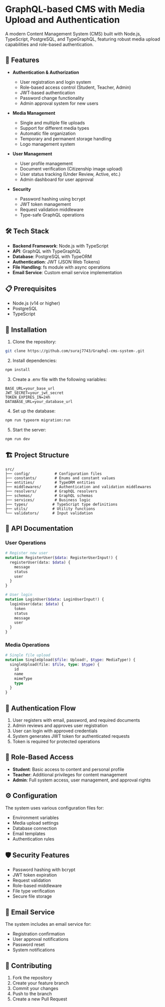 # GraphQL-based CMS with Media Upload and Authentication

A modern Content Management System (CMS) built with Node.js, TypeScript, PostgreSQL, and TypeGraphQL, featuring robust media upload capabilities and role-based authentication.

## 🚀 Features

- **Authentication & Authorization**
  - User registration and login system
  - Role-based access control (Student, Teacher, Admin)
  - JWT-based authentication
  - Password change functionality
  - Admin approval system for new users

- **Media Management**
  - Single and multiple file uploads
  - Support for different media types
  - Automatic file organization
  - Temporary and permanent storage handling
  - Logo management system

- **User Management**
  - User profile management
  - Document verification (Citizenship image upload)
  - User status tracking (Under Review, Active, etc.)
  - Admin dashboard for user approval

- **Security**
  - Password hashing using bcrypt
  - JWT token management
  - Request validation middleware
  - Type-safe GraphQL operations

## 🛠 Tech Stack

- **Backend Framework**: Node.js with TypeScript
- **API**: GraphQL with TypeGraphQL
- **Database**: PostgreSQL with TypeORM
- **Authentication**: JWT (JSON Web Tokens)
- **File Handling**: fs module with async operations
- **Email Service**: Custom email service implementation

## 📋 Prerequisites

- Node.js (v14 or higher)
- PostgreSQL
- TypeScript

## 🔧 Installation

1. Clone the repository:
```bash
git clone https://github.com/suraj7743/Graphql-cms-system-.git
```

2. Install dependencies:
```bash
npm install
```

3. Create a .env file with the following variables:
```env
BASE_URL=your_base_url
JWT_SECRET=your_jwt_secret
TOKEN_EXPIRES_IN=24h
DATABASE_URL=your_database_url
```

4. Set up the database:
```bash
npm run typeorm migration:run
```

5. Start the server:
```bash
npm run dev
```

## 🏗 Project Structure

```
src/
├── config/           # Configuration files
├── constants/        # Enums and constant values
├── entities/         # TypeORM entities
├── middlewares/      # Authentication and validation middlewares
├── resolvers/        # GraphQL resolvers
├── schemas/          # GraphQL schemas
├── services/         # Business logic
├── types/           # TypeScript type definitions
├── utils/           # Utility functions
└── validators/      # Input validation
```

## 📝 API Documentation

### User Operations

```graphql
# Register new user
mutation RegisterUser($data: RegisterUserInput!) {
  registerUser(data: $data) {
    message
    status
    user
  }
}

# User login
mutation LoginUser($data: LoginUserInput!) {
  loginUser(data: $data) {
    token
    status
    message
    user
  }
}
```

### Media Operations

```graphql
# Single file upload
mutation SingleUpload($file: Upload!, $type: MediaType!) {
  singleUpload(file: $file, type: $type) {
    id
    name
    mimeType
    type
  }
}
```

## 🔐 Authentication Flow

1. User registers with email, password, and required documents
2. Admin reviews and approves user registration
3. User can login with approved credentials
4. System generates JWT token for authenticated requests
5. Token is required for protected operations

## 👥 Role-Based Access

- **Student**: Basic access to content and personal profile
- **Teacher**: Additional privileges for content management
- **Admin**: Full system access, user management, and approval rights

## ⚙️ Configuration

The system uses various configuration files for:
- Environment variables
- Media upload settings
- Database connection
- Email templates
- Authentication rules

## 🛡️ Security Features

- Password hashing with bcrypt
- JWT token expiration
- Request validation
- Role-based middleware
- File type verification
- Secure file storage

## 📧 Email Service

The system includes an email service for:
- Registration confirmation
- User approval notifications
- Password reset
- System notifications

## 🤝 Contributing

1. Fork the repository
2. Create your feature branch
3. Commit your changes
4. Push to the branch
5. Create a new Pull Request
